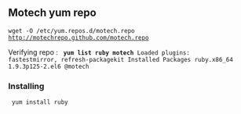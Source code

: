 ## Motech yum repo

<code>wget -O /etc/yum.repos.d/motech.repo http://motechrepo.github.com/motech.repo</code>

Verifying repo :
<code>
<b>yum list ruby motech</b>
Loaded plugins: fastestmirror, refresh-packagekit
Installed Packages
ruby.x86_64                                                                              1.9.3p125-2.el6                                                                               @motech</code>

### Installing

<code> yum install ruby </code>
